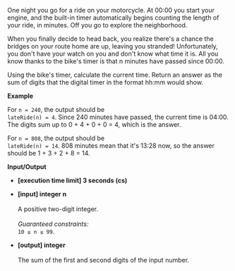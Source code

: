 One night you go for a ride on your motorcycle. At 00:00 you start your engine, and the built-in timer automatically begins counting the length of your ride, in minutes. Off you go to explore the neighborhood.

When you finally decide to head back, you realize there's a chance the bridges on your route home are up, leaving you stranded! Unfortunately, you don't have your watch on you and don't know what time it is. All you know thanks to the bike's timer is that n minutes have passed since 00:00.

Using the bike's timer, calculate the current time. Return an answer as the sum of digits that the digital timer in the format hh:mm would show.

__Example__

For `n = 240`, the output should be<br>
`lateRide(n) = 4`.
Since 240 minutes have passed, the current time is 04:00. The digits sum up to 0 + 4 + 0 + 0 = 4, which is the answer.

For `n = 808`, the output should be<br>
`lateRide(n) = 14`.
808 minutes mean that it's 13:28 now, so the answer should be 1 + 3 + 2 + 8 = 14.

__Input/Output__

+ __[execution time limit] 3 seconds (cs)__

+ __[input] integer n__<br><br>A positive two-digit integer.<br><br>_Guaranteed constraints:_<br>`10 ≤ n ≤ 99`.

+ __[output] integer__<br><br>The sum of the first and second digits of the input number.